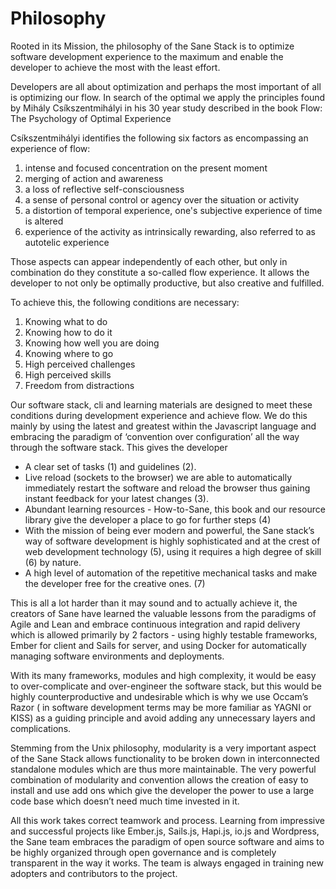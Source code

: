 # Philosophy

Rooted in its Mission, the philosophy of the Sane Stack is to optimize software development experience to the maximum and enable the developer to achieve the most with the least effort.

Developers  are all about optimization and perhaps the most important of all is optimizing our flow. In search of the optimal we apply the principles found by Mihály Csíkszentmihályi in his 30 year study described in the book  Flow: The Psychology of Optimal Experience 

Csíkszentmihályi identifies  the following six factors as encompassing an experience of flow:

1. intense and focused concentration on the present moment
2. merging of action and awareness
3. a loss of reflective self-consciousness
4. a sense of personal control or agency over the situation or activity
5. a distortion of temporal experience, one's subjective experience of time is altered
6. experience of the activity as intrinsically rewarding, also referred to as autotelic experience

Those aspects can appear independently of each other, but only in combination do they constitute a so-called flow experience. It allows the developer to not only be optimally productive, but also creative and fulfilled. 

To achieve this, the following conditions are necessary:

1. Knowing what to do
2. Knowing how to do it
3. Knowing how well you are doing
4. Knowing where to go
5. High perceived challenges
6. High perceived skills
7. Freedom from distractions

Our software stack, cli and learning materials are designed to meet these conditions during development experience and achieve  flow. We do this mainly by using the latest and greatest within the Javascript language and embracing the paradigm of ‘convention over configuration’ all the way through the software stack. This gives the developer

- A clear set of tasks (1) and guidelines (2).
- Live reload (sockets to the browser) we are able to automatically immediately restart the software and reload the browser thus gaining instant feedback for your latest changes (3).
- Abundant learning resources - How-to-Sane, this book and our resource library give the developer a place to go for further steps  (4)
- With the mission of being ever modern and powerful, the Sane stack’s way of software development is highly sophisticated and at the crest of web development technology (5), using it requires a high degree of skill (6) by nature.
- A high level of automation of the repetitive mechanical tasks and make the developer free for the creative ones. (7)

This is all a lot harder than it may sound and to actually achieve it, the creators of Sane have learned the valuable lessons from the paradigms of Agile and Lean and embrace continuous integration and rapid delivery which is allowed primarily by 2 factors - using highly testable frameworks, Ember for client and Sails for server,  and using Docker for automatically managing software environments and deployments. 

With its many frameworks, modules and high complexity, it would be easy to over-complicate and over-engineer the software stack, but this would be highly counterproductive and undesirable which is why we use Occam’s Razor ( in software development terms may be more familiar as YAGNI or KISS)  as a guiding principle and avoid adding any unnecessary layers and complications.

Stemming from the Unix philosophy, modularity is a very important aspect of the Sane Stack allows functionality to be broken down in interconnected standalone modules which are thus more maintainable. The very powerful combination of modularity and convention allows the creation of easy to install and use add ons which give the developer the power to use a large code base which doesn’t need much time invested in it.

All this work takes correct teamwork and process. Learning from impressive and successful projects like Ember.js, Sails.js, Hapi.js, io.js and Wordpress, the Sane team embraces the paradigm of open source software and aims to be highly organized through open governance and is completely transparent in the way it works. The team is always engaged in training new adopters and contributors to the project.
